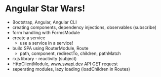 # Angular Star Wars!

* Bootstrap, Angular, Angular CLI
* creating components, dependency injections, observables (subscribe)
* form handling with FormsModule
* create a service
  * use a service in a service!
* build SPA using RouterModule, Route
  * path, component, redirectTo, children, pathMatch
* rxjs library - reactivity (subject)
* HttpClientModule, www.swapi.dev API GET request
* seperating modules, lazy loading (loadChildren in Routes)

